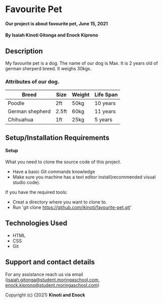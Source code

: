 # Favourite Pet
#### Our project is about favourite pet, June 15, 2021
#### By **Isaiah Kinoti Gitonga and Enock Kiprono**
## Description
My favourite pet is a dog. The name of our dog is Max. It is 2 years old of german sherperd breed. It weighs 30kgs. 

### Attributes of our dog.
| Breed | Size | Weight | Life Span |
|-------|------|--------|-----------|
|Poodle |  2ft |   50kg |   10 years|
|German shepherd| 2.5ft |  60kg  | 11 years|
|Chihuahua| 1ft | 25kg | 5 years|

## Setup/Installation Requirements
#### Setup
What you need to clone the source code of this project.

* Have a basic Git commands knowledge
* Make sure you machine has a text editor install(recommended visual studio code).

If you have the required tools:
* Creat a directory where you want to clone to.
* Run 'git clone https://github.com/ikinoti/favourite-pet.git'

## Technologies Used
* HTML
* CSS
* Git
## Support and contact details
For any assistance reach us via email (isaiah.gitonga@student.moringaschool.com, enock.kiprono@student.moringaschool.com)

Copyright (c) {2021} **Kinoti and Enock**